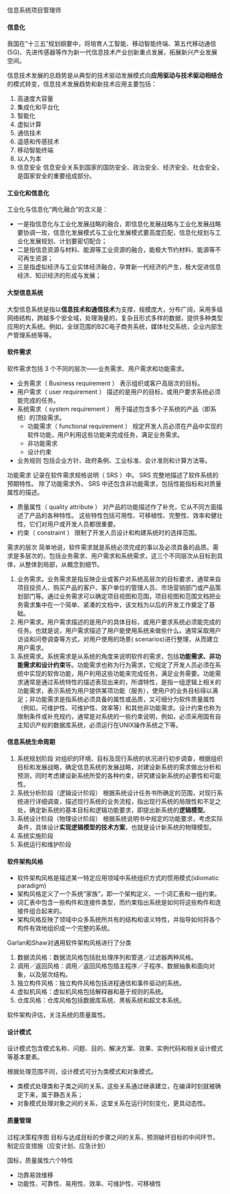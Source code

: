 信息系统项目管理师

#### 信息化
我国在“十三五”规划纲要中，将培育人工智能、移动智能终端、第五代移动通信(5G)、先进传感器等作为新一代信息技术产业创新重点发展，拓展新兴产业发展空间。

信息技术发展的总趋势是从典型的技术驱动发展模式向**应用驱动与技术驱动相结合**的模式转变，信息技术发展趋势和新技术应用主要包括：
1. 高速度大容量
2. 集成化和平台化
3. 智能化
4. 虚拟计算
5. 通信技术
6. 遥感和传感技术
7. 移动智能终端
8. 以人为本
9. 信息安全 信息安全关系到国家的国防安全、政治安全、经济安全、社会安全，是国家安全的重要组成部分。


#### 工业化和信息化
工业化与信息化“两化融合”的含义是：
* 一是指信息化与工业化发展战略的融合，即信息化发展战略与工业化发展战略要协调一玫，信息化发展模式与工业化发展模式要高度匹配，信息化规划与工业化发展规划、计划要密切配合；
* 二是指信息资源与材料、能源等工业资源的融合，能极大节约材料、能源等不可再生资源；
* 三是指虚拟经济与工业实体经济融合，孕育新一代经济的产生，极大促进信息经济、知识经济的形成与发展；


#### 大型信息系统
大型信息系统是指以**信息技术和通信技术**为支撑，规模庞大，分布广阔，采用多级网络结构，跨越多个安全域，处理海量的，复杂且形式多样的数据，提供多种类型应用的大系统。例如，全球范围的B2C电子商务系统，媒体社交系统，企业内部生产管理系统等等。

#### 软件需求
软件需求包括 3 个不同的层次――业务需求、用户需求和功能需求。 
* 业务需求（ Business requirement ） 表示组织或客户高层次的目标。
* 用户需求（ user requirement ） 描述的是用户的目标，或用户要求系统必须能完成的任务。
* 系统需求（ system requirement ） 用于描述包含多个子系统的产品（即系统）的顶级需求。
  * 功能需求（ functional requirement ） 规定开发人员必须在产品中实现的软件功能，用户利用这些功能来完成任务，满足业务需求。
  * 非功能需求
  * 设计约束
* 业务规则 包括企业方针、政府条例、工业标准、会计准则和计算方法等。

功能需求 记录在软件需求规格说明（ SRS ）中。 SRS 完整地描述了软件系统的预期特性。
除了功能需求外， SRS 中还包含非功能需求，包括性能指标和对质量属性的描述。 
* 质量属性（ quality attribute ） 对产品的功能描述作了补充，它从不同方面描述了产品的各种特性。
  这些特性包括可用性、可移植性、完整性、效率和健壮性，它们对用户或开发人员都很重要。
* 约束（ constraint ） 限制了开发人员设计和构建系统时的选择范围。 

需求的层次
简单地说，软件需求就是系统必须完成的事以及必须具备的品质。需求是多层次的，包括业务需求、用户需求和系统需求，这三个不同层次从目标到具体，从整体到局部，从概念到细节。
1. 业务需求。业务需求是指反映企业或客户对系统高层次的目标要求，通常来自项目投资人、购买产品的客户、客户单位的管理人员、市场营销部门或产品策划部门等。通过业务需求可以确定项目视图和范围，项目视图和范围文档把业务需求集中在一个简单、紧凑的文档中，该文档为以后的开发工作奠定了基础。
2. 用户需求。用户需求描述的是用户的具体目标，或用户要求系统必须能完成的任务。也就是说，用户需求描述了用户能使用系统来做些什么。通常采取用户访谈和问卷调查等方式，对用户使用的场景( scenarios)进行整理，从而建立用户需求。
3. 系统需求。系统需求是从系统的角度来说明软件的需求，包括**功能需求、非功能需求和设计约束**等。功能需求也称为行为需求，它规定了开发人员必须在系统中实现的软侔功能，用户利用这些功能来完成任务，满足业务需要。功能需求通常是通过系统特性的描述表现出来的，所谓特性，是指一组逻辑上相关的功能需求，表示系统为用户提供某项功能（服务），使用户的业务目标得以满足；非功能需求是指系统必须具备的属性或品质，又可细分为软件质量属性（例如，可维护性、可维护性、效率等）和其他非功能需求。设计约束也称为限制条件或补充规约，通常是对系统的一些约束说明，例如，必须采用国有自主知识产权的数据库系统，必须运行在UNIX操作系统之下等。


#### 信息系统生命周期
1. 系统规划阶段 对组织的环境、目标及现行系统的状况进行初步调查，根据组织目标和发展战略，确定信息系统的发展战略，对建设新系统的需求做出分析和预测，同时考虑建设新系统所受的各种约束，研究建设新系统的必要性和可能性。
2. 系统分析阶段（逻辑设计阶段） 根据系统设计任务书所确定的范围，对现行系统进行详细调查，描述现行系统的业务流程，指出现行系统的局限性和不足之处，确定新系统的基本目标和逻辑功能要求，即提出新系统的**逻辑模型**。
3. 系统设计阶段（物理设计阶段） 根据系统说明书中规定的功能要求，考虑实际条件，具体设计**实现逻辑模型的技术方案**，也就是设计新系统的物理模型。
4. 系统实施阶段
5. 系统运行和维护阶段


#### 软件架构风格
* 软件架构风格是描述某一特定应用领域中系统组织方式的惯用模式(idiomatic paradigm)
* 架构风格定义了一个系统“家族”，即一个架构定义、一个词汇表和一组约束。
* 词汇表中包含一些构件和连接件类型，而约束指出系统是如何将这些构件和连接件组合起来的。
* 架构风格反映了领域中众多系统所共有的结构和语义特性，并指导如何将各个构件有效地组织成一个完整的系统。

Garlan和Shaw对通用软件架构风格进行了分类
1. 数据流风格：数据流风格包括批处理序列和管道／过滤器两种风格。
2. 调用／返回风格：调用／返回风格包插主程序／子程序、数据抽象和面向对象，以及层次结构。
3. 独立构件风格：独立构件风格包括进程通信和事件驱动的系统。
4. 虚拟机风格：虚拟机风格包括解释器和基于规则的系统。
5. 仓库风格：仓库风格包括数据库系统、黑板系统和超文本系统。  

软件架构评估，关注系统的质量属性。

#### 设计模式
设计模式包含模式名称、问题、目的、解决方案、效果、实例代码和相关设计模式等基本要素。

根据处理范围不同，设计模式可分为类模式和对象模式。
* 类模式处理类和子类之间的关系，这些关系通过继承建立，在编译时刻就被确定下来，属于静态关系；
* 对象模式处理对象之间的关系，这堂关系在运行时刻变化，更具动态性。


#### 质量管理
过程决策程序图 目标与达成目标的步骤之间的关系，预测破坏目标的中间环节，制定应变措施（应变计划、应急计划）

国标，质量属性六个特性
* 功靠易效维移
* 功能性、可靠性、易用性、效率、可维护性、可移植性

